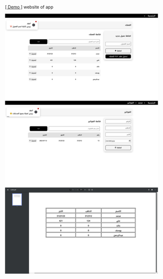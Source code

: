 [[ Demo ]](https://0xravy.github.io/gold_rs/src/)  website of app

<img src="./LALA/home.png">
<img src="./LALA/pages.png">
<img src="./LALA/pdf_output.png">
